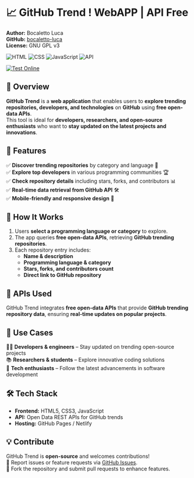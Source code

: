 # 📈 GitHub Trend ! WebAPP | API Free 

**Author:** Bocaletto Luca  
**GitHub:** [bocaletto-luca](https://github.com/bocaletto-luca)  
**License:** GNU GPL v3  

![HTML](https://img.shields.io/badge/HTML5-E34F26?style=flat-square&logo=html5&logoColor=white)
![CSS](https://img.shields.io/badge/CSS3-1572B6?style=flat-square&logo=css3&logoColor=white)
![JavaScript](https://img.shields.io/badge/JavaScript-F7DF1E?style=flat-square&logo=javascript&logoColor=black)
![API](https://img.shields.io/badge/API-Free%20Open%20Data-9cf?style=flat-square&logo=github)

[![Test Online](https://img.shields.io/badge/Test%20Online-Click%20Here-brightgreen?style=for-the-badge)](https://bocaletto-luca.github.io/Github-Trend/)

## 📌 Overview  

**GitHub Trend** is a **web application** that enables users to **explore trending repositories, developers, and technologies** on **GitHub** using **free open-data APIs**.  
This tool is ideal for **developers, researchers, and open-source enthusiasts** who want to **stay updated on the latest projects and innovations**.

## 🌟 Features  

✅ **Discover trending repositories** by category and language 🚀  
✅ **Explore top developers** in various programming communities 🏆  
✅ **Check repository details** including stars, forks, and contributors 📊  
✅ **Real-time data retrieval from GitHub API** 🛠️  
✅ **Mobile-friendly and responsive design** 📱  

## 🚀 How It Works  

1. Users **select a programming language or category** to explore.  
2. The app queries **free open-data APIs**, retrieving **GitHub trending repositories**.  
3. Each repository entry includes:
   - **Name & description**  
   - **Programming language & category**  
   - **Stars, forks, and contributors count**  
   - **Direct link to GitHub repository**  

## 🔗 APIs Used  

GitHub Trend integrates **free open-data APIs** that provide **GitHub trending repository data**, ensuring **real-time updates on popular projects**.

## 🎯 Use Cases  

👩‍💻 **Developers & engineers** – Stay updated on trending open-source projects  
📚 **Researchers & students** – Explore innovative coding solutions  
🚀 **Tech enthusiasts** – Follow the latest advancements in software development  

## 🛠 Tech Stack  

- **Frontend:** HTML5, CSS3, JavaScript  
- **API:** Open Data REST APIs for GitHub trends  
- **Hosting:** GitHub Pages / Netlify  

## 💡 Contribute  

GitHub Trend is **open-source** and welcomes contributions!  
📌 Report issues or feature requests via [GitHub Issues](https://github.com/bocaletto-luca/github-trend/issues).  
🔧 Fork the repository and submit pull requests to enhance features.
